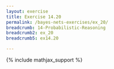 ```yaml
---
layout: exercise
title: Exercise 14.20
permalink: /bayes-nets-exercises/ex_20/
breadcrumb: 14-Probabilistic-Reasoning
breadcrumb2: ex_20
breadcrumb5: ex14.20

---
```


{% include mathjax_support %}

